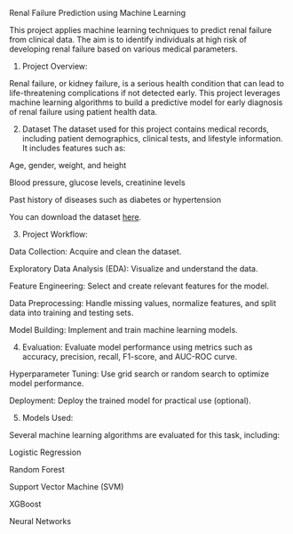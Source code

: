 Renal Failure Prediction using Machine Learning

This project applies machine learning techniques to predict renal failure from clinical data. The aim is to identify individuals at high risk of developing renal failure based on various medical parameters.

1.  Project Overview:

Renal failure, or kidney failure, is a serious health condition that can lead to life-threatening complications if not detected early. This project leverages machine learning algorithms to build a predictive model for early diagnosis of renal failure using patient health data.

2.  Dataset
The dataset used for this project contains medical records, including patient demographics, clinical tests, and lifestyle information. It includes features such as:

Age, gender, weight, and height

Blood pressure, glucose levels, creatinine levels

Past history of diseases such as diabetes or hypertension

You can download the dataset [here](https://www.kaggle.com/datasets/mansoordaku/ckdisease).

3.  Project Workflow:

  Data Collection: Acquire and clean the dataset.

  Exploratory Data Analysis (EDA): Visualize and understand the data.

  Feature Engineering: Select and create relevant features for the model.

  Data Preprocessing: Handle missing values, normalize features, and split data into training and testing sets.

  Model Building: Implement and train machine learning models.

4.  Evaluation: Evaluate model performance using metrics such as accuracy, precision, recall, F1-score, and AUC-ROC curve.

  Hyperparameter Tuning: Use grid search or random search to optimize model performance.

  Deployment: Deploy the trained model for practical use (optional).

5.  Models Used:

  Several machine learning algorithms are evaluated for this task, including:

  Logistic Regression

  Random Forest

  Support Vector Machine (SVM)

  XGBoost

  Neural Networks
